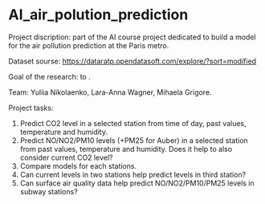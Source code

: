 # AI_air_polution_prediction
Project discription: part of the AI course project dedicated to build a model for the air pollution prediction at the Paris metro.

Dataset sourse: https://dataratp.opendatasoft.com/explore/?sort=modified

Goal of the research: to .

Team: Yuliia Nikolaenko, Lara-Anna Wagner, Mihaela Grigore.

Project tasks:

1. Predict CO2 level in a selected station from time of day, past values, temperature and
humidity.
2. Predict NO/NO2/PM10 levels (+PM25 for Auber) in a selected station from past values,
temperature and humidity. Does it help to also consider current CO2 level?
3. Compare models for each stations.
4. Can current levels in two stations help predict levels in third station?
5. Can surface air quality data help predict NO/NO2/PM10/PM25 levels in subway stations?




